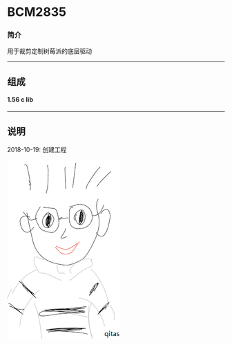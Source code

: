 ﻿
# BCM2835

### 简介

用于裁剪定制树莓派的底层驱动

---

## 组成

#### 1.56 c lib




---

## 说明

2018-10-19: 创建工程

[![sites](qitas/qitas.png)](http://www.qitas.cn)
